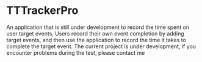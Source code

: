 # TTTrackerPro
An application that is still under development to record the time spent on user target events, Users record their own event completion by adding target events, and then use the application to record the time it takes to complete the target event. The current project is under development, if you encounter problems during the test, please contact me
